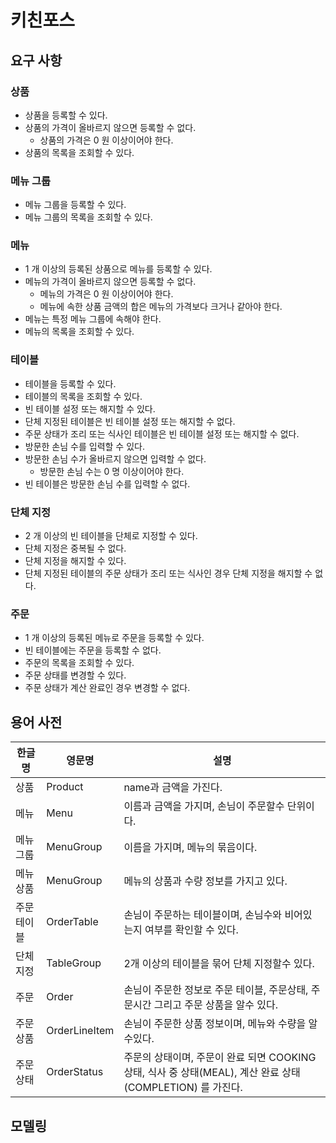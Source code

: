 # 키친포스

## 요구 사항

### 상품

* 상품을 등록할 수 있다.
* 상품의 가격이 올바르지 않으면 등록할 수 없다.
    * 상품의 가격은 0 원 이상이어야 한다.
* 상품의 목록을 조회할 수 있다.

### 메뉴 그룹

* 메뉴 그룹을 등록할 수 있다.
* 메뉴 그룹의 목록을 조회할 수 있다.

### 메뉴

* 1 개 이상의 등록된 상품으로 메뉴를 등록할 수 있다.
* 메뉴의 가격이 올바르지 않으면 등록할 수 없다.
    * 메뉴의 가격은 0 원 이상이어야 한다.
    * 메뉴에 속한 상품 금액의 합은 메뉴의 가격보다 크거나 같아야 한다.
* 메뉴는 특정 메뉴 그룹에 속해야 한다.
* 메뉴의 목록을 조회할 수 있다.

### 테이블

* 테이블을 등록할 수 있다.
* 테이블의 목록을 조회할 수 있다.
* 빈 테이블 설정 또는 해지할 수 있다.
* 단체 지정된 테이블은 빈 테이블 설정 또는 해지할 수 없다.
* 주문 상태가 조리 또는 식사인 테이블은 빈 테이블 설정 또는 해지할 수 없다.
* 방문한 손님 수를 입력할 수 있다.
* 방문한 손님 수가 올바르지 않으면 입력할 수 없다.
    * 방문한 손님 수는 0 명 이상이어야 한다.
* 빈 테이블은 방문한 손님 수를 입력할 수 없다.

### 단체 지정

* 2 개 이상의 빈 테이블을 단체로 지정할 수 있다.
* 단체 지정은 중복될 수 없다.
* 단체 지정을 해지할 수 있다.
* 단체 지정된 테이블의 주문 상태가 조리 또는 식사인 경우 단체 지정을 해지할 수 없다.

### 주문

* 1 개 이상의 등록된 메뉴로 주문을 등록할 수 있다.
* 빈 테이블에는 주문을 등록할 수 없다.
* 주문의 목록을 조회할 수 있다.
* 주문 상태를 변경할 수 있다.
* 주문 상태가 계산 완료인 경우 변경할 수 없다.

## 용어 사전

| 한글명 | 영문명 | 설명 |
| --- | --- | --- |
| 상품 | Product | name과 금액을 가진다. |
| 메뉴 | Menu | 이름과 금액을 가지며, 손님이 주문할수 단위이다.  |
| 메뉴 그룹 | MenuGroup | 이름을 가지며, 메뉴의 묶음이다. |
| 메뉴 상품 | MenuGroup | 메뉴의 상품과 수량 정보를 가지고 있다. |
| 주문 테이블 | OrderTable | 손님이 주문하는 테이블이며, 손님수와 비어있는지 여부를 확인할 수 있다.|
| 단체 지정 | TableGroup | 2개 이상의 테이블을 묶어 단체 지정할수 있다.  |
| 주문 | Order | 손님이 주문한 정보로 주문 테이블, 주문상태, 주문시간 그리고 주문 상품을 알수 있다. |
| 주문 상품 | OrderLineItem | 손님이 주문한 상품 정보이며, 메뉴와 수량을 알수있다. |
| 주문 상태 | OrderStatus | 주문의 상태이며, 주문이 완료 되면 COOKING 상태,  식사 중 상태(MEAL), 계산 완료 상태(COMPLETION) 를 가진다. |

## 모델링

